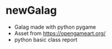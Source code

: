 # newGalag
 - Galag made with python pygame
 - Asset from https://opengameart.org/
 - python basic class report
